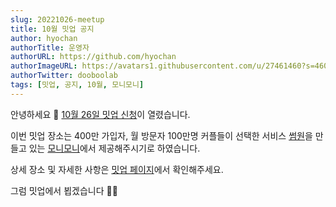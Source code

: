 ```yaml
---
slug: 20221026-meetup
title: 10월 밋업 공지
author: hyochan
authorTitle: 운영자
authorURL: https://github.com/hyochan
authorImageURL: https://avatars1.githubusercontent.com/u/27461460?s=460&u=b5860875e26d33fd70fd210f4ea74f81cdf9d99b&v=4
authorTwitter: dooboolab
tags: [밋업, 공지, 10월, 모니모니]
---
```


안녕하세요 👋
[10월 26일 밋업 신청](https://www.meetup.com/ko-KR/crossplatformkorea/events/289001565)이 열렸습니다.

이번 밋업 장소는 400만 가입자, 월 방문자 100만명 커플들이 선택한 서비스 [썸원](http://sumone.co)을 만들고 있는 [모니모니](https://www.monymony.co)에서 제공해주시기로 하였습니다.

상세 장소 및 자세한 사항은 [밋업 페이지](https://www.meetup.com/ko-KR/crossplatformkorea/events/289001565)에서 확인해주세요.

그럼 밋업에서 뵙겠습니다 🙇🏻
